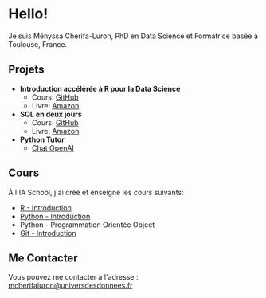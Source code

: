 # Hello!

Je suis Ményssa Cherifa-Luron, PhD en Data Science et Formatrice basée à Toulouse, France.

## Projets 
- **Introduction accélérée à R pour la Data Science**
  - Cours: [GitHub](https://github.com/universdesdonnees/Introduction-acceleree-au-LANGAGE-R-pour-la-data-science)
  - Livre: [Amazon](https://amzn.to/3SZNJhf)
- **SQL en deux jours**
  - Cours: [GitHub](https://github.com/universdesdonnees/SQL-en-deux-jours)
  - Livre: [Amazon](https://amzn.to/3T3pmPC)
- **Python Tutor**
  - [Chat OpenAI](https://chat.openai.com/g/g-fJSQx9XYA-python-tutor)

## Cours 
À l'IA School, j'ai créé et enseigné les cours suivants:
- [R - Introduction](https://github.com/universdesdonnees/R-Introduction)
- [Python - Introduction](https://github.com/universdesdonnees/Python-Introduction)
- Python - Programmation Orientée Object
- [Git - Introduction](https://github.com/universdesdonnees/Git-Introduction)

## Me Contacter 
Vous pouvez me contacter à l'adresse : mcherifaluron@universdesdonnees.fr
